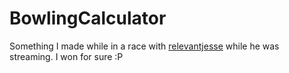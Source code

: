 # BowlingCalculator

Something I made while in a race with [relevantjesse](https://www.twitch.tv/relevantjesse) while he was streaming. I won for sure :P
